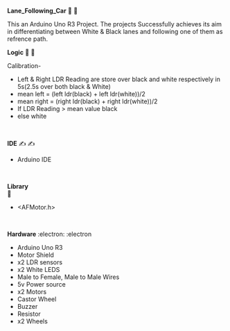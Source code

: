 **Lane_Following_Car** 🚗 🚗
<br>

This an Arduino Uno R3 Project. The projects Successfully achieves its aim in differentiating between White & Black lanes and following one of them as refrence path. 
<br>

**Logic** 🧠 🧠
<br>

Calibration-
 - Left & Right LDR Reading are store over black and white respectively in 5s(2.5s over both black & White)
 - mean left = (left ldr(black)  + left ldr(white))/2
 - mean right = (right ldr(black)  + right ldr(white))/2
 - If LDR Reading > mean value black
 - else white 
<br>

**IDE** ✍️ ✍️

- Arduino IDE
<br>

**Library** <br> 📖

- <AFMotor.h>
<br>

**Hardware** :electron: :electron

- Arduino Uno R3
- Motor Shield
- x2 LDR sensors
- x2 White LEDS
- Male to Female, Male to Male Wires
- 5v Power source
- x2 Motors
- Castor Wheel
- Buzzer
- Resistor
- x2 Wheels

